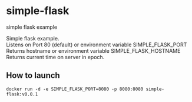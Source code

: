 # simple-flask
simple flask example  

Simple flask example.  
Listens on Port 80 (default) or environment variable SIMPLE_FLASK_PORT  
Returns hostname or environment variable SIMPLE_FLASK_HOSTNAME  
Returns current time on server in epoch.      


## How to launch

`docker run -d -e SIMPLE_FLASK_PORT=8080 -p 8080:8080 simple-flask:v0.0.1`